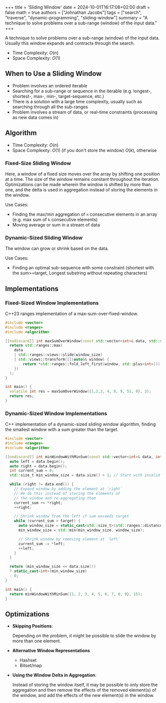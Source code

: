 +++
title = 'Sliding Window'
date = 2024-10-01T16:17:08+02:00
draft = false
math = true
authors = ["Johnathan Jacobs"]
tags = ["search", "traverse", "dynamic-programming", "sliding-window"]
summary = "A technique to solve problems over a sub-range (window) of the input data."
+++

A technique to solve problems over a sub-range (window) of the input data.
Usually this window expands and contracts through the search.

- Time Complexity: $O(n)$
- Space Complexity: $O(1)$

## When to Use a Sliding Window

- Problem involves an ordered iterable
- Searching for a sub-range or sequence in the iterable
  (e.g. longest-, shortest-, max-, min-, target-sequence, etc.)
- There is a solution with a large time complexity,
  usually such as searching through all the sub-ranges
- Problem involves a stream of data, or real-time constraints
  (processing as new data comes in)

## Algorithm

- Time Complexity: $O(n)$
- Space Complexity: $O(1)$ (if you don't store the window) $O(k)$, otherwise

### Fixed-Size Sliding Window

Here, a window of a fixed size moves over the array by shifting
one position at a time.
The size of the window remains constant throughout the iteration.
Optimizations can be made wherein the window is shifted by more than one,
and the delta is used in aggregation instead of storing the elements in the window.

Use Cases:

- Finding the max/min aggregation of `n` consecutive elements in an array
  (e.g. max sum of `k` consecutive elements)
- Moving average or sum in a stream of data

### Dynamic-Sized Sliding Window

The window can grow or shrink based on the data.

Use Cases:

- Finding an optimal sub-sequence with some constraint (shortest with the sum>=target,
  Longest substring without repeating characters)

## Implementations

### Fixed-Sized Window Implementations

C++23 ranges implementation of a max-sum-over-fixed-window.

```cpp
#include <vector>
#include <ranges>
#include <algorithm>

[[nodiscard]] int maxSumOverWindow(const std::vector<int>& data, std::size_t window_size) {
  return std::ranges::max(
    data
    | std::ranges::views::slide(window_size)
    | std::views::transform([](auto&& window) {
        return *std::ranges::fold_left_first(window, std::plus<int>());
    })
  );
}

int main() {
  volatile int res = maxSumOverWindow({1,2,3, 4, 8, 9, 51, 0}, 3);
  return res;
}
```

### Dynamic-Sized Window Implementations

C++ implementation of a dynamic-sized sliding window algorithm,
finding the smallest window with a sum greater than the target.

```cpp
#include <vector>
#include <ranges>
#include <algorithm>

[[nodiscard]] int minWindowWithMinSum(const std::vector<int>& data, int target) {
  auto left = data.begin();
  auto right = data.begin();
  int current_sum = 0;
  std::size_t min_window_size = data.size() + 1; // Start with invalid large size

  while (right != data.end()) {
    // Expand window by adding the element at `right`
    // We do this instead of storing the elements of
    // the window and re-aggregating them
    current_sum += *right;
    ++right;

    // Shrink window from the left if sum exceeds target
    while (current_sum > target) {
      auto window_size = static_cast<std::size_t>(std::ranges::distance(left, right));
      min_window_size = std::min(min_window_size, window_size);

      // Shrink window by removing element at `left`
      current_sum -= *left;
      ++left;
    }
  }

  return (min_window_size <= data.size())
  ? static_cast<int>(min_window_size)
  : 0;
}

int main() {
  return minWindowWithMinSum({1, 2, 3, 4, 5, 6, 7, 8, 9}, 15);
}
```

## Optimizations

- **Skipping Positions**:

  Depending on the problem, it might be possible to slide the window by more than
  one element.

- **Alternative Window Representations**
  - Hashset
  - Bitset/map
- **Using the Window Delta in Aggregation**:

  Instead of storing the window itself, it may be possible to only store the
  aggregation and then remove the effects of the removed element(s) of the window,
  and add the effects of the new element(s) in the window.
